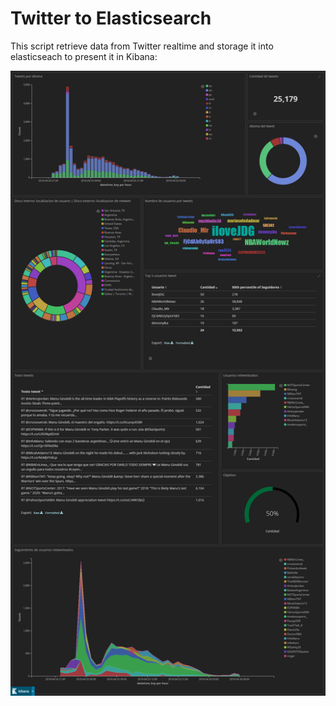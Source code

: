 # Twitter to Elasticsearch

This script retrieve data from Twitter realtime and storage it into elasticseach to present it in Kibana:

![Screenshot](dashboard.png)
